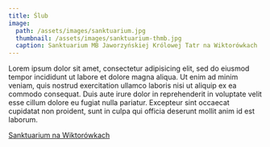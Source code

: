 ```yaml
---
title: Ślub
image:
  path: /assets/images/sanktuarium.jpg
  thumbnail: /assets/images/sanktuarium-thmb.jpg
  caption: Sanktuarium MB Jaworzyńskiej Królowej Tatr na Wiktorówkach
---
```


Lorem ipsum dolor sit amet, consectetur adipisicing elit, sed do eiusmod tempor incididunt ut labore et dolore magna aliqua. Ut enim ad minim veniam, quis nostrud exercitation ullamco laboris nisi ut aliquip ex ea commodo consequat. Duis aute irure dolor in reprehenderit in voluptate velit esse cillum dolore eu fugiat nulla pariatur. Excepteur sint occaecat cupidatat non proident, sunt in culpa qui officia deserunt mollit anim id est laborum.

<a href="https://wiktorowki.dominikanie.pl/">Sanktuarium na Wiktorówkach</a>
